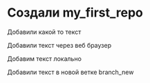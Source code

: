 ﻿# Создали my_first_repo

Добавили какой то текст

Добавили текст через веб браузер

Добавим текст локально

Добавили текст в новой ветке branch_new